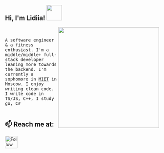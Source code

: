 <h2> Hi, I'm Lidiia! <img src="https://media.giphy.com/media/mGcNjsfWAjY5AEZNw6/giphy.gif" width="50"></h2>

<img align='right' src="https://cdn.dribbble.com/users/2646423/screenshots/5507196/computer.gif" width="330">
  
<br /> <br />
<samp>
A software engineer & a fitness enthusiast. I'm a middle/middle+ full-stack developer leaning more towards the backend.
I'm currently a sophomore in [MIET](https://miet.ru) in Moscow. I enjoy writing clean code. I write code in TS/JS, C++, I study go, C#
</samp>
<br /> <br />

## 📫 Reach me at:
[<img src="https://upload.wikimedia.org/wikipedia/commons/5/5c/Telegram_Messenger.png" height="40em" align="center" alt="Follow Lida on telegram" title="Follow Lida on telegram"/>](https://t.me/MilkaLimo)
